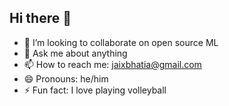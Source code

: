 ## Hi there 👋

- 👯 I’m looking to collaborate on open source ML
- 💬 Ask me about anything
- 📫 How to reach me: jaixbhatia@gmail.com
- 😄 Pronouns: he/him
- ⚡ Fun fact: I love playing volleyball
